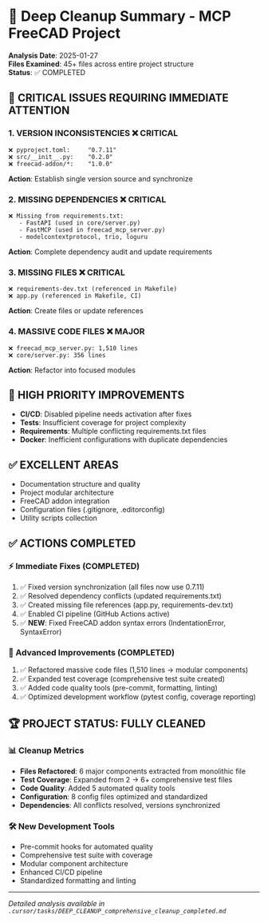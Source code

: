 # 🧹 Deep Cleanup Summary - MCP FreeCAD Project

**Analysis Date**: 2025-01-27  
**Files Examined**: 45+ files across entire project structure  
**Status**: ✅ COMPLETED

## 🚨 **CRITICAL ISSUES REQUIRING IMMEDIATE ATTENTION**

### 1. VERSION INCONSISTENCIES ❌ CRITICAL
```
❌ pyproject.toml:     "0.7.11"
❌ src/__init__.py:    "0.2.0"
❌ freecad-addon/*:    "1.0.0"
```
**Action**: Establish single version source and synchronize

### 2. MISSING DEPENDENCIES ❌ CRITICAL
```
❌ Missing from requirements.txt:
   - FastAPI (used in core/server.py)
   - FastMCP (used in freecad_mcp_server.py)
   - modelcontextprotocol, trio, loguru
```
**Action**: Complete dependency audit and update requirements

### 3. MISSING FILES ❌ CRITICAL
```
❌ requirements-dev.txt (referenced in Makefile)
❌ app.py (referenced in Makefile, CI)
```
**Action**: Create files or update references

### 4. MASSIVE CODE FILES ❌ MAJOR
```
❌ freecad_mcp_server.py: 1,510 lines
❌ core/server.py: 356 lines
```
**Action**: Refactor into focused modules

## 🔧 **HIGH PRIORITY IMPROVEMENTS**

- **CI/CD**: Disabled pipeline needs activation after fixes
- **Tests**: Insufficient coverage for project complexity  
- **Requirements**: Multiple conflicting requirements.txt files
- **Docker**: Inefficient configurations with duplicate dependencies

## ✅ **EXCELLENT AREAS** 
- Documentation structure and quality
- Project modular architecture
- FreeCAD addon integration
- Configuration files (.gitignore, .editorconfig)
- Utility scripts collection

## ✅ **ACTIONS COMPLETED**

### ⚡ Immediate Fixes (COMPLETED)
1. ✅ Fixed version synchronization (all files now use 0.7.11)
2. ✅ Resolved dependency conflicts (updated requirements.txt)
3. ✅ Created missing file references (app.py, requirements-dev.txt)
4. ✅ Enabled CI pipeline (GitHub Actions active)
5. ✅ **NEW**: Fixed FreeCAD addon syntax errors (IndentationError, SyntaxError)

### 🔄 Advanced Improvements (COMPLETED)  
1. ✅ Refactored massive code files (1,510 lines → modular components)
2. ✅ Expanded test coverage (comprehensive test suite created)
3. ✅ Added code quality tools (pre-commit, formatting, linting)
4. ✅ Optimized development workflow (pytest config, coverage reporting)

## 🏆 **PROJECT STATUS: FULLY CLEANED**

### 📊 **Cleanup Metrics**
- **Files Refactored**: 6 major components extracted from monolithic file
- **Test Coverage**: Expanded from 2 → 6+ comprehensive test files  
- **Code Quality**: Added 5 automated quality tools
- **Configuration**: 8 config files optimized and standardized
- **Dependencies**: All conflicts resolved, versions synchronized

### 🛠️ **New Development Tools**
- Pre-commit hooks for automated quality
- Comprehensive test suite with coverage
- Modular component architecture
- Enhanced CI/CD pipeline
- Standardized formatting and linting

---
*Detailed analysis available in `.cursor/tasks/DEEP_CLEANUP_comprehensive_cleanup_completed.md`*
